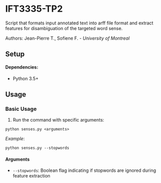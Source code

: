 # IFT3335-TP2

Script that formats input annotated text into arff file format and extract features for disambiguation of the targeted word sense.

Authors: Jean-Pierre T., Sofiene F. *- University of Montreal*

## Setup
#### Dependencies:
* Python 3.5+

## Usage
### Basic Usage

1. Run the command with specific arguments:
```
python senses.py <arguments>
```
*Example*:
```
python senses.py --stopwords
```

#### Arguments
* `--stopwords`: Boolean flag indicating if stopwords are ignored during feature extraction